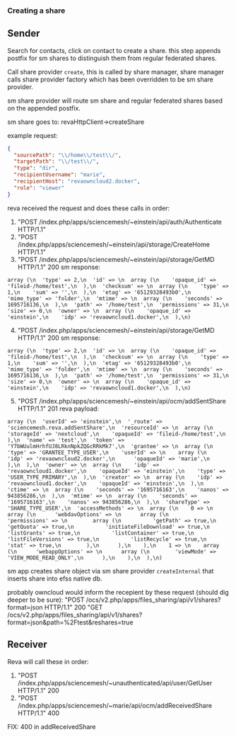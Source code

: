 ### Creating a share

## Sender

Search for contacts, click on contact to create a share. this step appends postfix for sm shares to distinguish them 
from regular federated shares.

Call share provider `create`, this is called by share manager, share manager calls share provider factory which has
been overridden to be sm share provider.

sm share provider will route sm share and regular federated shares based on the appended postfix.

sm share goes to: revaHttpClient->createShare

example request:
```json
{
  "sourcePath": "\\/home\\/test\\/",
  "targetPath": "\\/test\\/",
  "type": "dir",
  "recipientUsername": "marie",
  "recipientHost": "revaowncloud2.docker",
  "role": "viewer"
}
```

reva received the request and does these calls in order:
1. "POST /index.php/apps/sciencemesh/~einstein/api/auth/Authenticate HTTP/1.1"
2. "POST /index.php/apps/sciencemesh/~einstein/api/storage/CreateHome HTTP/1.1"
3. "POST /index.php/apps/sciencemesh/~einstein/api/storage/GetMD HTTP/1.1" 200
sm response:
```
array (\n  'type' => 2,\n  'id' => \n  array (\n    'opaque_id' => 'fileid-/home/test',\n  ),\n  'checksum' => \n  array (\n    'type' => 1,\n    'sum' => '',\n  ),\n  'etag' => '65129328493b0',\n  'mime_type' => 'folder',\n  'mtime' => \n  array (\n    'seconds' => 1695716136,\n  ),\n  'path' => '/home/test',\n  'permissions' => 31,\n  'size' => 0,\n  'owner' => \n  array (\n    'opaque_id' => 'einstein',\n    'idp' => 'revaowncloud1.docker',\n  ),\n)
```
4. "POST /index.php/apps/sciencemesh/~einstein/api/storage/GetMD HTTP/1.1" 200
sm response:
```
array (\n  'type' => 2,\n  'id' => \n  array (\n    'opaque_id' => 'fileid-/home/test',\n  ),\n  'checksum' => \n  array (\n    'type' => 1,\n    'sum' => '',\n  ),\n  'etag' => '65129328493b0',\n  'mime_type' => 'folder',\n  'mtime' => \n  array (\n    'seconds' => 1695716136,\n  ),\n  'path' => '/home/test',\n  'permissions' => 31,\n  'size' => 0,\n  'owner' => \n  array (\n    'opaque_id' => 'einstein',\n    'idp' => 'revaowncloud1.docker',\n  ),\n)
```
5. "POST /index.php/apps/sciencemesh/~einstein/api/ocm/addSentShare HTTP/1.1" 201
reva payload:
```
array (\n  'userId' => 'einstein',\n  '_route' => 'sciencemesh.reva.addSentShare',\n  'resourceId' => \n  array (\n    'storageId' => 'nextcloud',\n    'opaqueId' => 'fileid-/home/test',\n  ),\n  'name' => 'test',\n  'token' => 'Y7bWUulmHrhfUJ8LRknNpkZQGcRRkMk7',\n  'grantee' => \n  array (\n    'type' => 'GRANTEE_TYPE_USER',\n    'userId' => \n    array (\n      'idp' => 'revaowncloud2.docker',\n      'opaqueId' => 'marie',\n    ),\n  ),\n  'owner' => \n  array (\n    'idp' => 'revaowncloud1.docker',\n    'opaqueId' => 'einstein',\n    'type' => 'USER_TYPE_PRIMARY',\n  ),\n  'creator' => \n  array (\n    'idp' => 'revaowncloud1.docker',\n    'opaqueId' => 'einstein',\n  ),\n  'ctime' => \n  array (\n    'seconds' => '1695716163',\n    'nanos' => 943856286,\n  ),\n  'mtime' => \n  array (\n    'seconds' => '1695716163',\n    'nanos' => 943856286,\n  ),\n  'shareType' => 'SHARE_TYPE_USER',\n  'accessMethods' => \n  array (\n    0 => \n    array (\n      'webdavOptions' => \n      array (\n        'permissions' => \n        array (\n          'getPath' => true,\n          'getQuota' => true,\n          'initiateFileDownload' => true,\n          'listGrants' => true,\n          'listContainer' => true,\n          'listFileVersions' => true,\n          'listRecycle' => true,\n          'stat' => true,\n        ),\n      ),\n    ),\n    1 => \n    array (\n      'webappOptions' => \n      array (\n        'viewMode' => 'VIEW_MODE_READ_ONLY',\n      ),\n    ),\n  ),\n)
```

sm app creates share object via sm share provider `createInternal` that inserts share into efss native db.

probably owncloud would inform the recepient by these request (should dig deeper to be sure):
"POST /ocs/v2.php/apps/files_sharing/api/v1/shares?format=json HTTP/1.1" 200
"GET /ocs/v2.php/apps/files_sharing/api/v1/shares?format=json&path=%2Ftest&reshares=true


## Receiver

Reva will call these in order:
1. "POST /index.php/apps/sciencemesh/~unauthenticated/api/user/GetUser HTTP/1.1" 200
2. "POST /index.php/apps/sciencemesh/~marie/api/ocm/addReceivedShare HTTP/1.1" 400

FIX: 400 in addReceivedShare
